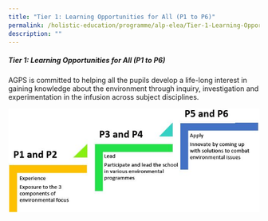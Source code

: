 ```yaml
---
title: "Tier 1: Learning Opportunities for All (P1 to P6)"
permalink: /holistic-education/programme/alp-elea/Tier-1-Learning-Opportunities-for-All-P1-to-P6/
description: ""
---
```


##### Tier 1: Learning Opportunities for All (P1 to P6)

AGPS is committed to helping all the pupils develop a life-long interest in gaining knowledge about the environment through inquiry, investigation and experimentation in the infusion across subject disciplines.

![](/images/Programmes/ELEA2.png)






